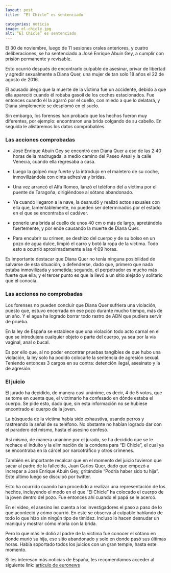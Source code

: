 ```yaml
---
layout: post
title:  “El Chicle” es sentenciado

categories: noticia
image: el-chicle.jpg
alt: “El Chicle” es sentenciado
---
```

El 30 de noviembre, luego de 11 sesiones orales anteriores, y cuatro deliberaciones,  se ha sentenciado a  José Enrique Abuín Gey, a cumplir con prisión permanente y revisable.

Esto ocurrió después de encontrarlo culpable de asesinar, privar de libertad y agredir sexualmente a Diana Quer, una mujer de tan solo 18 años el 22 de agosto de 2016.

El acusado alegó que la muerte de la víctima fue un accidente, debido a que ella apareció cuando él robaba gasoil de los coches estacionados. Fue entonces cuando él la agarró por el cuello, con miedo a que lo delatará, y Diana simplemente se desplomó en el suelo.

Sin embargo, los forenses han probado que los hechos fueron muy diferentes, por ejemplo: encontraron una brida colgando de su cabello. En seguida le alistaremos los datos comprobables.

### Las acciones comprobadas

- José Enrique Abuín Gey se encontró con Diana Quer a eso de las 2:40 horas de la madrugada, a medio camino del Paseo Areal y la calle Venecia, cuando ella regresaba a casa.

- Luego la golpeó muy fuerte y la introdujo en el maletero de su coche, inmovilizándola con cinta adhesiva y bridas.

- Una vez arrancó el Alfa Romeo, lanzó el teléfono del a víctima por el puente de Taragoña, dirigiéndose al sótano abandonado.

- Ya cuando llegaron a la nave, la desnudó y realizó actos sexuales con ella que, lamentablemente, no pueden ser determinados por el estado en el que se encontraba el cadáver.

- ponerle una brida al cuello de unos 40 cm o más de largo, apretándola fuertemente, y por ende causando la muerte de Diana Quer.

- Para encubrir su crimen, se deshizo del cuerpo y de su bolso en un pozo de agua dulce, limpió el carro y botó la ropa de la víctima. Todo esto a ocurrió aproximadamente a las 4:09 horas.

Es importante destacar que Diana Quer no tenía ninguna posibilidad de salvarse de esta situación, o defenderse, dado que, primero que nada estaba inmovilizada y sometida; segundo, el perpetrador es mucho más fuerte que ella; y el tercer punto es que la llevó a un sitio alejado y solitario que él conocía.

### Las acciones no comprobadas

Los forenses no pueden concluir que Diana Quer sufriera una violación, puesto que, estuvo encerrada en ese pozo durante mucho tiempo, más de un año. Y el agua ha logrado borrar todo rastro de ADN que pudiera servir de prueba.

En la ley de España se establece que una violación todo acto carnal en el que se introdujera cualquier objeto o parte del cuerpo, ya sea por la vía vaginal, anal o bucal.

Es por ello que, al no poder encontrar pruebas tangibles de que hubo una violación, la ley solo ha podido colocarle la sentencia de agresión sexual. Teniendo entonces 3 cargos en su contra: detención ilegal, asesinato y la de agresión.


### El juicio

El jurado ha decidido, de manera casi unánime, es decir, 4 de 5 votos, que se tome en cuenta que, el victimario ha confesado en dónde estaba el cuerpo. Se pide esto, dado que, sin esta información no se hubiese encontrado el cuerpo de la joven.

La búsqueda de la víctima había sido exhaustiva, usando perros y rastreando la señal de su teléfono. No obstante no habían logrado dar con el paradero del mismo, hasta el asesino confesó.

Así mismo, de manera unánime por el jurado, se ha decidido que se le rechace el indulto y la eliminación de la condena para “El Chicle”, el cual ya se encontraba en la cárcel por narcotráfico y otros crímenes.

También es importante recalcar que en el momento del juicio tuvieron que sacar al padre de la fallecida, Juan Carlos Quer, dado que empezó a increpar a José Enrique Abuín Gey, gritándole “Podría haber sido tu hija”. Este último luego se disculpó por twitter.

Esto ha ocurrido cuando han procedido a realizar una representación de los hechos, incluyendo el modo en el que “El Chicle” ha colocado el cuerpo de la joven dentro del pozo. Fue entonces ahí cuando el papá se le acercó.

En el video, el asesino les cuenta a los investigadores el paso a paso de lo que aconteció y cómo ocurrió. En este se observa al culpable hablando de todo lo que hizo sin ningún tipo de timidez. Incluso lo hacen desnudar un maniquí y mostrar cómo moría con la brida.

Pero lo que más le dolió al padre de la víctima fue conocer el sótano en donde murió su hija, ese sitio abandonado y solo en donde pasó sus últimas horas. Había soportado todos los juicios con un gran temple, hasta este momento.

Si les interesan más noticias de España, les recomendamos acceder al siguiente link: [artículo de euronews](https://es.euronews.com/2019/11/04/protestas-en-espana-para-modificar-el-delito-de-agresion-sexual-en-el-codigo-penal)